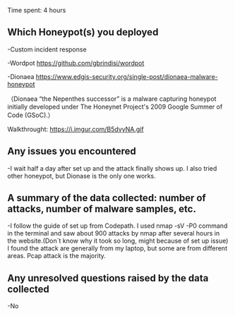 Time spent: 4 hours

## Which Honeypot(s) you deployed

-Custom incident response 

-Wordpot 
https://github.com/gbrindisi/wordpot

-Dionaea
https://www.edgis-security.org/single-post/dionaea-malware-honeypot

（Dionaea “the Nepenthes successor” is a malware capturing honeypot initially developed under The Honeynet Project's 2009 Google Summer of Code (GSoC).）

Walkthrought: https://i.imgur.com/B5dvyNA.gif

## Any issues you encountered

-I wait half a day after set up and the attack finally shows up. I also tried other honeypot, but Dionase is the only one works.

## A summary of the data collected: number of attacks, number of malware samples, etc.

-I follow the guide of set up from Codepath. I used nmap -sV -P0 command in the terminal and saw about 900 attacks by nmap after several hours in the website.(Don`t know why it took so long, might because of set up issue) I found the attack are generally from my laptop, but some are from different areas. Pcap attack is the majority.

## Any unresolved questions raised by the data collected

-No
